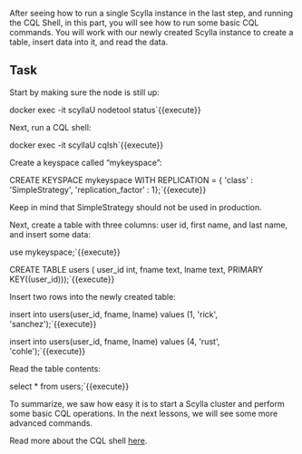 After seeing how to run a single Scylla instance in the last step, and running the CQL Shell, in this part, you will see how to run some basic CQL commands. You will work with our newly created Scylla instance to create a table, insert data into it, and read the data.

## Task

Start by making sure the node is  still up:

docker exec -it scyllaU nodetool status`{{execute}}

Next, run a CQL shell:

docker exec -it scyllaU cqlsh`{{execute}}

Create a keyspace called “mykeyspace”:

CREATE KEYSPACE mykeyspace WITH REPLICATION = { 'class' : 'SimpleStrategy', 'replication_factor' : 1};`{{execute}}

Keep in mind that SimpleStrategy should not be used in production.

Next, create a table with three columns: user id, first name, and last name, and insert some data:

use mykeyspace;`{{execute}}

CREATE TABLE users ( user_id int, fname text, lname text, PRIMARY KEY((user_id)));`{{execute}}

Insert two rows into the newly created table: 


insert into users(user_id, fname, lname) values (1, 'rick', 'sanchez');`{{execute}}

insert into users(user_id, fname, lname) values (4, 'rust', 'cohle');`{{execute}}

Read the table contents:

select * from users;`{{execute}}

To summarize, we saw how easy it is to start a Scylla cluster and perform some basic CQL operations. In the next lessons, we will see some more advanced commands.

Read more about the CQL shell [here](https://docs.scylladb.com/getting-started/cqlsh/).


